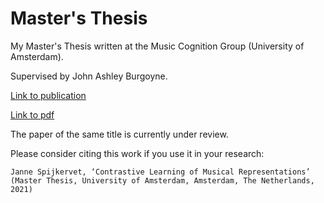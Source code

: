# Master's Thesis
My Master's Thesis written at the Music Cognition Group (University of Amsterdam).

Supervised by John Ashley Burgoyne.

[Link to publication](https://scripties.uba.uva.nl/search?id=720022;setlang=en)

[Link to pdf](https://scripties.uba.uva.nl/download?fid=681343)


The paper of the same title is currently under review.

Please consider citing this work if you use it in your research:

```
Janne Spijkervet, ‘Contrastive Learning of Musical Representations’ (Master Thesis, University of Amsterdam, Amsterdam, The Netherlands, 2021)
```